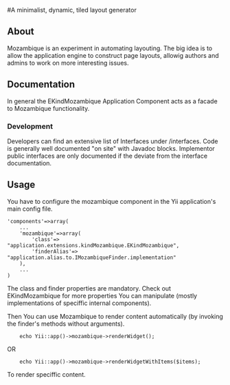 #A minimalist, dynamic, tiled layout generator

## About

Mozambique is an experiment in automating layouting. The big idea is to allow
the application engine to construct page layouts, allowig authors and admins
to work on more interesting issues.

## Documentation
In general the EKindMozambique Application Component acts as a facade to 
Mozambique functionality.


### Development
Developers can find an extensive list of Interfaces under /interfaces. Code is 
generally well documented "on site" with Javadoc blocks. Implementor public 
interfaces are only documented if the deviate from the interface documentation.

## Usage
You have to configure the mozambique component in the Yii application's main
config file.

```
'components'=>array(
    ...
    'mozambique'=>array(
        'class'=> "application.extensions.kindMozambique.EKindMozambique",
        'finderAlias'=> "application.alias.to.IMozambiqueFinder.implementation"
    ),
    ...
)
```

The class and finder properties are mandatory. Check out EKindMozambique for
more properties You can manipulate (mostly implementations of speciffic internal 
components).

Then You can use Mozambique to render content automatically (by invoking the 
finder's methods without arguments).
```
    echo Yii::app()->mozambique->renderWidget();
```
OR

```
    echo Yii::app()->mozambique->renderWidgetWithItems($items);
```
To render speciffic content.